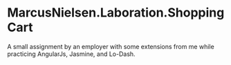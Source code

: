 MarcusNielsen.Laboration.ShoppingCart
=====================================

A small assignment by an employer with some extensions from me while practicing AngularJs, Jasmine, and Lo-Dash.
